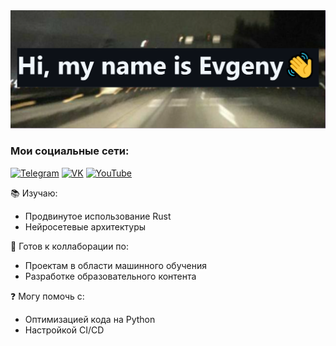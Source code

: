 
<div id="header" align="center">
  <img src="https://raw.githubusercontent.com/Skrrt-glitch/Skrrt-glitch/433fc88f8f9879e3c40072a1270c556fc1f2a0e6/image/banner.png" width="700"/>
</div>

### Мои социальные сети: 
  [![Telegram](https://img.shields.io/badge/Telegram-2CA5E0?style=for-the-badge&logo=telegram&logoColor=white)](https://t.me/sqrrrt)
  [![VK](https://img.shields.io/badge/VK-0077FF?style=for-the-badge&logo=vk&logoColor=white)](https://vk.com/459001089)
  [![YouTube](https://img.shields.io/badge/YouTube-FF0000?style=for-the-badge&logo=youtube&logoColor=white)](https://www.youtube.com/watch?v=y25k0SImB8Y)


📚 Изучаю:  
- Продвинутое использование Rust  
- Нейросетевые архитектуры  

🤝 Готов к коллаборации по:  
- Проектам в области машинного обучения  
- Разработке образовательного контента  

❓ Могу помочь с:  
- Оптимизацией кода на Python  
- Настройкой CI/CD  
